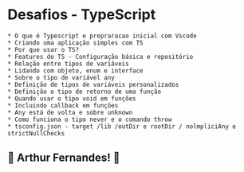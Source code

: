 # Desafios - TypeScript

	* O que é Typescript e prepraracao inicial com Vscode
	* Criando uma aplicação simples com TS
	* Por que usar o TS?
	* Features do TS - Configuração básica e repositório
	* Relação entre tipos de variáveis
	* Lidando com objeto, enum e interface
	* Sobre o tipo de variável any
	* Definição de tipos de variáveis personalizados
	* Definição o tipo de retorno de uma função
	* Quando usar o tipo void em funções
	* Incluindo callback em funções
	* Any está de volta e sobre unknown
	* Como funciona o tipo never e o comando throw
	* tsconfig.json - target /lib /outDir e rootDir / nolmpliciAny e strictNullChecks

## 🚀 Arthur Fernandes! 🚀
